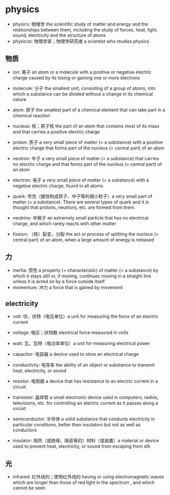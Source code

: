 # physics

- physics: 物理学 the scientific study of matter and energy and the relationships between them, including the study of forces, heat, light, sound, electricity and the structure of atoms
- physicist: 物理学家；物理学研究者 a scientist who studies physics

## 物质

- ion: 离子 an atom or a molecule with a positive or negative electric charge caused by its losing or gaining one or more electrons
- molecule: 分子 the smallest unit, consisting of a group of atoms, into which a substance can be divided without a change in its chemical nature
- atom: 原子 the smallest part of a chemical element that can take part in a chemical reaction
- nucleus: 核；原子核 the part of an atom that contains most of its mass and that carries a positive electric charge
- proton: 质子 a very small piece of matter (= a substance) with a positive electric charge that forms part of the nucleus (= central part) of an atom
- neutron: 中子 a very small piece of matter (= a substance) that carries no electric charge and that forms part of the nucleus (= central part) of an atom
- electron: 电子 a very small piece of matter (= a substance) with a negative electric charge, found in all atoms
- quark: 夸克（据信构成质子、中子等的细小粒子）a very small part of matter (= a substance). There are several types of quark and it is thought that protons, neutrons, etc. are formed from them.
- neutrino: 中微子 an extremely small particle that has no electrical charge, and which rarely reacts with other matter

- fission: （核）裂变，分裂 the act or process of splitting the nucleus (= central part) of an atom, when a large amount of energy is released

## 力

- inertia: 惯性 a property (= characteristic) of matter (= a substance) by which it stays still or, if moving, continues moving in a straight line unless it is acted on by a force outside itself
- momentum: 冲力 a force that is gained by movement

## electricity

- volt: 伏，伏特（电压单位）a unit for measuring the force of an electric current
- voltage: 电压；伏特数 electrical force measured in volts
- watt: 瓦，瓦特（电功率单位）a unit for measuring electrical power

- capacitor: 电容器 a device used to store an electrical charge
- conductivity: 电导率 the ability of an object or substance to transmit heat, electricity, or sound

- resistor: 电阻器 a device that has resistance to an electric current in a circuit
- transistor: 晶体管 a small electronic device used in computers, radios, televisions, etc. for controlling an electric current as it passes along a circuit
- semiconductor: 半导体 a solid substance that conducts electricity in particular conditions, better than insulators but not as well as conductors
- insulator: 隔热（或绝缘、隔音等的）材料（或装置）a material or device used to prevent heat, electricity, or sound from escaping from sth

## 光

- infrared: 红外线的；使用红外线的 having or using electromagnetic waves which are longer than those of red light in the spectrum , and which cannot be seen

